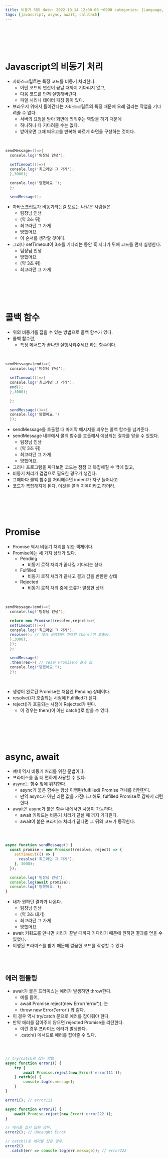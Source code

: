 ```yaml
---
title: 비동기 처리 date: 2022-10-14 12:00:00 +0900 categories: [Language, Javascript]
tags: [javascript, async, await, callback]
---
```


<br/>
<br/>
<br/>
<br/>

# Javascript의 비동기 처리

- 자바스크립트는 특정 코드를 비동기 처리한다.
  - 어떤 코드의 연산이 끝날 때까지 기다리지 않고,
  - 다음 코드를 먼저 실행해버린다.
  - 파일 처리나 데이터 페칭 등이 있다.
- 브라우저 위에서 돌아간다는 자바스크립트의 특징 때문에 오래 걸리는 작업을 기다려줄 수 없다.
  - 서버의 요청을 받아 화면에 띄워주는 역할을 하기 때문에
  - 하나하나 다 기다려줄 수는 없다.
  - 받아오면 그때 띄우고를 반복해 빠르게 화면을 구성하는 것이다.

<br/>

```java
sendMessage=()=>{
  console.log('팀장님 인생');

  setTimeout(()=>{
  console.log('최고라던 그 가게');
  },3000);

  console.log('망했어요.');
  };

  sendMessage();
```

- 자바스크립트가 비동기라는걸 모르는 나같은 사람들은
  - 팀장님 인생
  - (약 3초 뒤)
  - 최고라던 그 가게
  - 망했어요.
  - 이 순서를 생각할 것이다.
- 그러나 setTimeout이 3초를 기다리는 동안 훅 지나가 뒤에 코드를 먼저 실행한다.
  - 팀장님 인생
  - 망했어요.
  - (약 3초 뒤)
  - 최고라던 그 가게

<br/>
<br/>
<br/>
<br/>

# 콜백 함수

- 위의 비동기를 잡을 수 있는 방법으로 콜백 함수가 있다.
- 콜백 함수란,
  - 특정 메서드가 끝나면 실행시켜주세요 하는 함수이다.

<br/>

```java
sendMessage=(end)=>{
  console.log('팀장님 인생');

  setTimeout(()=>{
  console.log('최고라던 그 가게');
  end();
  },3000);

  };

  sendMessage(()=>{
  console.log('망했어요.')
  });
```

- sendMessage를 호출할 때 마지막 메시지를 띄우는 콜백 함수를 넘겨준다.
- sendMessage 내부에서 콜백 함수를 호출해서 예상되는 결과를 얻을 수 있었다.
  - 팀장님 인생
  - (약 3초 뒤)
  - 최고라던 그 가게
  - 망했어요.
- 그러나 프로그램을 짜다보면 코드는 점점 더 복잡해질 수 밖에 없고,
- 비동기 처리가 겹겹으로 필요한 경우가 생긴다.
- 그때마다 콜백 함수를 처리해주면 indent가 자꾸 늘어나고
- 코드가 복잡해지게 된다. 이것을 콜백 지옥이라고 하더라.

<br/>
<br/>
<br/>
<br/>

# Promise

- Promise 역시 비동기 처리를 위한 객체이다.
- Promise에는 세 가지 상태가 있다.
  - Pending
    - 비동기 로직 처리가 끝나길 기다리는 상태
  - Fulfilled
    - 비동기 로직 처리가 끝나고 결과 값을 반환한 상태
  - Rejected
    - 비동기 로직 처리 중에 오류가 발생한 상태

<br/>

```java
sendMessage=(end)=>{
  console.log('팀장님 인생');

  return new Promise((resolve,reject)=>{
  setTimeout(()=>{
  console.log('최고라던 그 가게');
  resolve(); // 얘가 실행되면 아래의 then()이 호출됨.
  },3000);
  });
  };

  sendMessage()
  .then(res=>{ // res는 Promise의 결과 값.
  console.log("망했어요.");
  });
```

<br/>

- 생성이 완료된 Promise는 처음엔 Pending 상태이다.
- resolve()가 호출되는 시점에 Fulfilled가 된다.
- reject()가 호출되는 시점에 Rejected가 된다.
  - 이 경우는 then()이 아닌 catch()로 받을 수 있다.

<br/>
<br/>
<br/>
<br/>

# async, await

- 얘네 역시 비동기 처리를 위한 문법이다.
- 프라미스를 좀 더 편하게 사용할 수 있다.
- async는 함수 앞에 위치한다.
  - async가 붙은 함수는 항상 이행된(fulfilled) Promise 객체를 리턴한다.
  - 만약 async가 아닌 리턴 값을 가진다고 해도, fulfilled Promise로 감싸서 리턴한다.
- await은 async가 붙은 함수 내에서만 사용이 가능하다.
  - await 키워드는 비동기 처리가 끝날 때 까지 기다린다.
  - await이 붙은 프라미스 처리가 끝나면 그 뒤의 코드가 동작한다.

<br/>

```javascript

async function sendMessage() {
  const promise = new Promise((resolve, reject) => {
    setTimeout(() => {
      resolve('최고라던 그 가게');
    }, 3000);
  });

  console.log('팀장님 인생');
  console.log(await promise);
  console.log('망했어요.');
}

```

- 내가 원하던 결과가 나온다.
  - 팀장님 인생
  - (약 3초 대기)
  - 최고라던 그 가게
  - 망했어요.
- await 키워드를 만나면 처리가 끝날 때까지 기다리기 때문에 원하던 결과를 얻을 수 있었다.
- 이행된 프라미스를 받기 때문에 깔끔한 코드를 작성할 수 있다.

<br/>
<br/>

## 에러 핸들링

- await가 붙은 프라미스는 에러가 발생하면 throw한다.
  - 예를 들어,
  - await Promise.reject(new Error('error')); 는
  - throw new Error('error') 와 같다.
- 이 경우 역시 try/catch 문으로 에러를 잡아줘야 한다.
- 만약 에러를 잡아주지 않으면 rejected Promise를 리턴한다.
  - 이런 경우 프라미스 에러가 발생한다.
  - .catch() 메서드로 에러를 잡아줄 수 있다.

<br/>

```javascript

// try/catch로 잡는 방법
async function error1() {
    try {
        await Promise.reject(new Error('error111'));
    } catch(e) {
        console.log(e.message);
    }
}

error1(); // error111

async function error2() {
    await Promise.reject(new Error('error222'));
}

// 에러를 잡지 않은 경우.
error2(); // Uncaught Error

// catch()로 에러를 잡은 경우.
error2()
  .catch(err => console.log(err.message)); // error222

```

<br/>
<br/>
<br/>
<br/>
